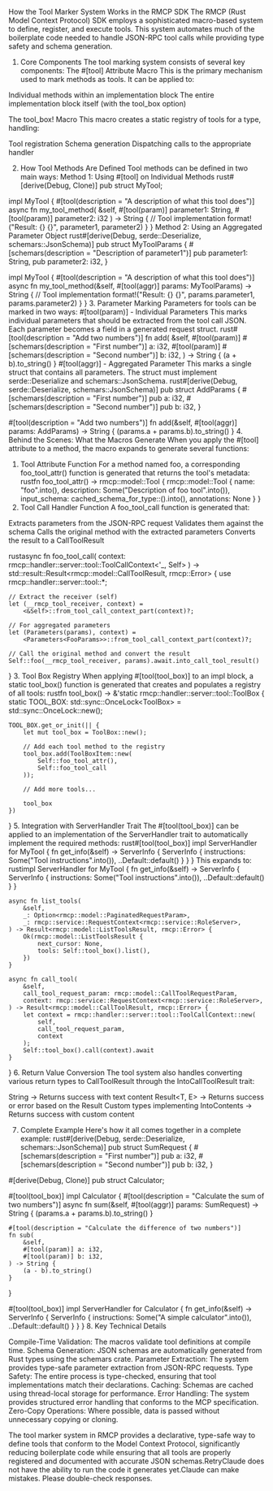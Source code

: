 How the Tool Marker System Works in the RMCP SDK
The RMCP (Rust Model Context Protocol) SDK employs a sophisticated macro-based system to define, register, and execute tools. This system automates much of the boilerplate code needed to handle JSON-RPC tool calls while providing type safety and schema generation.
1. Core Components
The tool marking system consists of several key components:
The #[tool] Attribute Macro
This is the primary mechanism used to mark methods as tools. It can be applied to:

Individual methods within an implementation block
The entire implementation block itself (with the tool_box option)

The tool_box! Macro
This macro creates a static registry of tools for a type, handling:

Tool registration
Schema generation
Dispatching calls to the appropriate handler

2. How Tool Methods Are Defined
Tool methods can be defined in two main ways:
Method 1: Using #[tool] on Individual Methods
rust#[derive(Debug, Clone)]
pub struct MyTool;

impl MyTool {
    #[tool(description = "A description of what this tool does")]
    async fn my_tool_method(
        &self, 
        #[tool(param)] parameter1: String,
        #[tool(param)] parameter2: i32
    ) -> String {
        // Tool implementation
        format!("Result: {} {}", parameter1, parameter2)
    }
}
Method 2: Using an Aggregated Parameter Object
rust#[derive(Debug, serde::Deserialize, schemars::JsonSchema)]
pub struct MyToolParams {
    #[schemars(description = "Description of parameter1")]
    pub parameter1: String,
    pub parameter2: i32,
}

impl MyTool {
    #[tool(description = "A description of what this tool does")]
    async fn my_tool_method(&self, #[tool(aggr)] params: MyToolParams) -> String {
        // Tool implementation
        format!("Result: {} {}", params.parameter1, params.parameter2)
    }
}
3. Parameter Marking
Parameters for tools can be marked in two ways:
#[tool(param)] - Individual Parameters
This marks individual parameters that should be extracted from the tool call JSON. Each parameter becomes a field in a generated request struct.
rust#[tool(description = "Add two numbers")]
fn add(
    &self,
    #[tool(param)] 
    #[schemars(description = "First number")]
    a: i32,
    #[tool(param)]
    #[schemars(description = "Second number")]
    b: i32,
) -> String {
    (a + b).to_string()
}
#[tool(aggr)] - Aggregated Parameter
This marks a single struct that contains all parameters. The struct must implement serde::Deserialize and schemars::JsonSchema.
rust#[derive(Debug, serde::Deserialize, schemars::JsonSchema)]
pub struct AddParams {
    #[schemars(description = "First number")]
    pub a: i32,
    #[schemars(description = "Second number")]
    pub b: i32,
}

#[tool(description = "Add two numbers")]
fn add(&self, #[tool(aggr)] params: AddParams) -> String {
    (params.a + params.b).to_string()
}
4. Behind the Scenes: What the Macros Generate
When you apply the #[tool] attribute to a method, the macro expands to generate several functions:
1. Tool Attribute Function
For a method named foo, a corresponding foo_tool_attr() function is generated that returns the tool's metadata:
rustfn foo_tool_attr() -> rmcp::model::Tool {
    rmcp::model::Tool {
        name: "foo".into(),
        description: Some("Description of foo tool".into()),
        input_schema: cached_schema_for_type::<FooParams>().into(),
        annotations: None
    }
}
2. Tool Call Handler Function
A foo_tool_call function is generated that:

Extracts parameters from the JSON-RPC request
Validates them against the schema
Calls the original method with the extracted parameters
Converts the result to a CallToolResult

rustasync fn foo_tool_call(
    context: rmcp::handler::server::tool::ToolCallContext<'_, Self>
) -> std::result::Result<rmcp::model::CallToolResult, rmcp::Error> {
    use rmcp::handler::server::tool::*;
    
    // Extract the receiver (self)
    let (__rmcp_tool_receiver, context) = 
        <&Self>::from_tool_call_context_part(context)?;
        
    // For aggregated parameters
    let (Parameters(params), context) = 
        <Parameters<FooParams>>::from_tool_call_context_part(context)?;
        
    // Call the original method and convert the result
    Self::foo(__rmcp_tool_receiver, params).await.into_call_tool_result()
}
3. Tool Box Registry
When applying #[tool(tool_box)] to an impl block, a static tool_box() function is generated that creates and populates a registry of all tools:
rustfn tool_box() -> &'static rmcp::handler::server::tool::ToolBox<Self> {
    static TOOL_BOX: std::sync::OnceLock<ToolBox<Self>> = 
        std::sync::OnceLock::new();
        
    TOOL_BOX.get_or_init(|| {
        let mut tool_box = ToolBox::new();
        
        // Add each tool method to the registry
        tool_box.add(ToolBoxItem::new(
            Self::foo_tool_attr(), 
            Self::foo_tool_call
        ));
        
        // Add more tools...
        
        tool_box
    })
}
5. Integration with ServerHandler Trait
The #[tool(tool_box)] can be applied to an implementation of the ServerHandler trait to automatically implement the required methods:
rust#[tool(tool_box)]
impl ServerHandler for MyTool {
    fn get_info(&self) -> ServerInfo {
        ServerInfo {
            instructions: Some("Tool instructions".into()),
            ..Default::default()
        }
    }
}
This expands to:
rustimpl ServerHandler for MyTool {
    fn get_info(&self) -> ServerInfo {
        ServerInfo {
            instructions: Some("Tool instructions".into()),
            ..Default::default()
        }
    }
    
    async fn list_tools(
        &self,
        _: Option<rmcp::model::PaginatedRequestParam>,
        _: rmcp::service::RequestContext<rmcp::service::RoleServer>,
    ) -> Result<rmcp::model::ListToolsResult, rmcp::Error> {
        Ok(rmcp::model::ListToolsResult {
            next_cursor: None,
            tools: Self::tool_box().list(),
        })
    }

    async fn call_tool(
        &self,
        call_tool_request_param: rmcp::model::CallToolRequestParam,
        context: rmcp::service::RequestContext<rmcp::service::RoleServer>,
    ) -> Result<rmcp::model::CallToolResult, rmcp::Error> {
        let context = rmcp::handler::server::tool::ToolCallContext::new(
            self, 
            call_tool_request_param, 
            context
        );
        Self::tool_box().call(context).await
    }
}
6. Return Value Conversion
The tool system also handles converting various return types to CallToolResult through the IntoCallToolResult trait:

String → Returns success with text content
Result<T, E> → Returns success or error based on the Result
Custom types implementing IntoContents → Returns success with custom content

7. Complete Example
Here's how it all comes together in a complete example:
rust#[derive(Debug, serde::Deserialize, schemars::JsonSchema)]
pub struct SumRequest {
    #[schemars(description = "First number")]
    pub a: i32,
    #[schemars(description = "Second number")]
    pub b: i32,
}

#[derive(Debug, Clone)]
pub struct Calculator;

#[tool(tool_box)]
impl Calculator {
    #[tool(description = "Calculate the sum of two numbers")]
    async fn sum(&self, #[tool(aggr)] params: SumRequest) -> String {
        (params.a + params.b).to_string()
    }

    #[tool(description = "Calculate the difference of two numbers")]
    fn sub(
        &self,
        #[tool(param)] a: i32,
        #[tool(param)] b: i32,
    ) -> String {
        (a - b).to_string()
    }
}

#[tool(tool_box)]
impl ServerHandler for Calculator {
    fn get_info(&self) -> ServerInfo {
        ServerInfo {
            instructions: Some("A simple calculator".into()),
            ..Default::default()
        }
    }
}
8. Key Technical Details

Compile-Time Validation: The macros validate tool definitions at compile time.
Schema Generation: JSON schemas are automatically generated from Rust types using the schemars crate.
Parameter Extraction: The system provides type-safe parameter extraction from JSON-RPC requests.
Type Safety: The entire process is type-checked, ensuring that tool implementations match their declarations.
Caching: Schemas are cached using thread-local storage for performance.
Error Handling: The system provides structured error handling that conforms to the MCP specification.
Zero-Copy Operations: Where possible, data is passed without unnecessary copying or cloning.

The tool marker system in RMCP provides a declarative, type-safe way to define tools that conform to the Model Context Protocol, significantly reducing boilerplate code while ensuring that all tools are properly registered and documented with accurate JSON schemas.RetryClaude does not have the ability to run the code it generates yet.Claude can make mistakes. Please double-check responses.